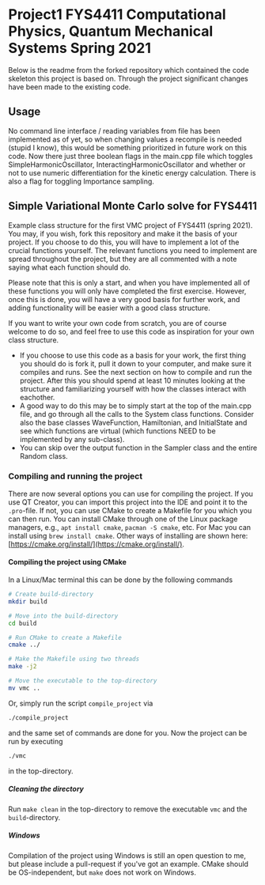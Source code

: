 # Project1 FYS4411 Computational Physics, Quantum Mechanical Systems Spring 2021 
Below is the readme from the forked repository which contained the code skeleton this project is based on. Through the project significant changes have been made to the existing code.

## Usage
No command line interface / reading variables from file has been implemented as of yet, so when changing values a recompile is needed (stupid I know), this would be something prioritized in future work on this code. Now there just three boolean flags in the main.cpp file which toggles SimpleHarmonicOscillator, InteractingHarmonicOscillator and whether or not to use numeric differentiation for the kinetic energy calculation. There is also a flag for toggling Importance sampling.



## Simple Variational Monte Carlo solve for FYS4411

Example class structure for the first VMC project of FYS4411 (spring 2021). You may, if you wish, fork this repository and make it the basis of your project. If you choose to do this, you will have to implement a lot of the crucial functions yourself. The relevant functions you need to implement are spread throughout the project, but they are all commented with a note saying what each function should do.

Please note that this is only a start, and when you have implemented all of these functions you will only have completed the first exercise. However, once this is done, you will have a very good basis for further work, and adding functionality will be easier with a good class structure.

If you want to write your own code from scratch, you are of course welcome to do so, and feel free to use this code as inspiration for your own class structure.

- If you choose to use this code as a basis for your work, the first thing you should do is fork it, pull it down to your computer, and make sure it compiles and runs. See the next section on how to compile and run the project. After this you should spend at least 10 minutes looking at the structure and familiarizing yourself with how the classes interact with eachother. 
- A good way to do this may be to simply start at the top of the main.cpp file, and go through all the calls to the System class functions. Consider also the base classes WaveFunction, Hamiltonian, and InitialState and see which functions are virtual (which functions NEED to be implemented by any sub-class).
- You can skip over the output function in the Sampler class and the entire Random class.


### Compiling and running the project
There are now several options you can use for compiling the project. If you use QT Creator, you can import this project into the IDE and point it to the `.pro`-file. If not, you can use CMake to create a Makefile for you which you can then run. You can install CMake through one of the Linux package managers, e.g., `apt install cmake`, `pacman -S cmake`, etc. For Mac you can install using `brew install cmake`. Other ways of installing are shown here: [https://cmake.org/install/](https://cmake.org/install/).

#### Compiling the project using CMake
In a Linux/Mac terminal this can be done by the following commands
```bash
# Create build-directory
mkdir build

# Move into the build-directory
cd build

# Run CMake to create a Makefile
cmake ../

# Make the Makefile using two threads
make -j2

# Move the executable to the top-directory
mv vmc ..
```
Or, simply run the script `compile_project` via
```bash
./compile_project
```
and the same set of commands are done for you. Now the project can be run by executing
```bash
./vmc
```
in the top-directory.

##### Cleaning the directory
Run `make clean` in the top-directory to remove the executable `vmc` and the `build`-directory.

##### Windows
Compilation of the project using Windows is still an open question to me, but please include a pull-request if you've got an example. CMake should be OS-independent, but `make` does not work on Windows.